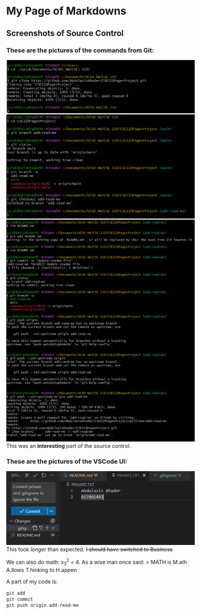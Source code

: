# My Page of Markdowns

## Screenshots of Source Control

### These are the pictures of the commands from Git:
![git](screenshots/GitCloneRepo.png)
![git2](screenshots/GitBranchCheckout.png)
![git4](screenshots/GitAddCommitPush.png)
This was an **interesting** part of the source control. 

### These are the pictures of the VSCode UI:
![vscode](screenshots/VSCodeUI.png)
This took *longer* than expected. ~~I should have switched to Business~~

We can also do math: x<sub>3</sub><sup>2</sup> = 4. As a wise man once said: > MATH is M.ath A.llows T.hinking to H.appen

A part of my code is:
```
git add
git commit
git push origin add-read-me
```
